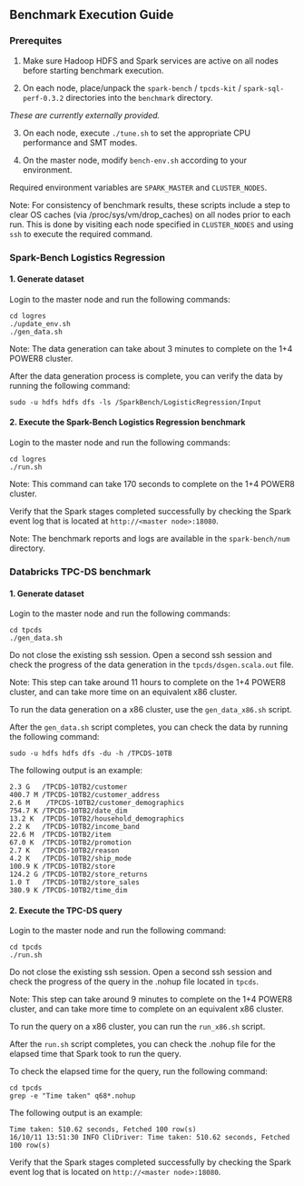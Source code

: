 ## Benchmark Execution Guide

### Prerequites

1. Make sure Hadoop HDFS and Spark services are active on all nodes before starting benchmark execution.

2. On each node, place/unpack the `spark-bench` / `tpcds-kit` / `spark-sql-perf-0.3.2` directories into the `benchmark` directory.

  *These are currently externally provided.*

3. On each node, execute `./tune.sh` to set the appropriate CPU performance and SMT modes.

4. On the master node, modify `bench-env.sh` according to your environment.

  Required environment variables are `SPARK_MASTER` and `CLUSTER_NODES`.


Note:  For consistency of benchmark results, these scripts include a step to clear OS caches (via /proc/sys/vm/drop_caches) on all nodes prior to each run.  This is done by visiting each node specified in `CLUSTER_NODES` and using `ssh` to execute the required command.

 
### Spark-Bench Logistics Regression
 
#### 1. Generate dataset
 
Login to the master node and run the following commands: 

```
cd logres
./update_env.sh
./gen_data.sh
```
 
Note: The data generation can take about 3 minutes to complete on the 1+4 POWER8 cluster. 
 
After the data generation process is complete, you can verify the data by running the following command:

```
sudo -u hdfs hdfs dfs -ls /SparkBench/LogisticRegression/Input
```

#### 2. Execute the Spark-Bench Logistics Regression benchmark
 
Login to the master node and run the following commands: 

```
cd logres
./run.sh
```
 
Note: This command can take 170 seconds to complete on the 1+4 POWER8 cluster. 
 
Verify that the Spark stages completed successfully by checking the Spark event log that is located at `http://<master node>:18080`. 
 
Note: The benchmark reports and logs are available in the `spark-bench/num` directory. 
 

 
### Databricks TPC-DS benchmark
 
#### 1. Generate dataset
 
Login to the master node and run the following commands: 
 
```
cd tpcds
./gen_data.sh
```
 
Do not close the existing ssh session. Open a second ssh session and check the progress of the data generation in the `tpcds/dsgen.scala.out` file.
 
Note: This step can take around 11 hours to complete on the 1+4  POWER8 cluster, and can take more time on an equivalent x86 cluster. 
 
To run the data generation on a x86 cluster, use the `gen_data_x86.sh` script. 
 
After the `gen_data.sh` script completes, you can check the data by running the following command:
 
```
sudo -u hdfs hdfs dfs -du -h /TPCDS-10TB
```
 
The following output is an example: 
```
2.3 G   /TPCDS-10TB2/customer
400.7 M /TPCDS-10TB2/customer_address
2.6 M    /TPCDS-10TB2/customer_demographics
754.7 K /TPCDS-10TB2/date_dim
13.2 K  /TPCDS-10TB2/household_demographics
2.2 K   /TPCDS-10TB2/income_band
22.6 M  /TPCDS-10TB2/item
67.0 K  /TPCDS-10TB2/promotion
2.7 K   /TPCDS-10TB2/reason
4.2 K   /TPCDS-10TB2/ship_mode
100.9 K /TPCDS-10TB2/store
124.2 G /TPCDS-10TB2/store_returns
1.0 T   /TPCDS-10TB2/store_sales
380.9 K /TPCDS-10TB2/time_dim
```
 
#### 2. Execute the TPC-DS query
 
Login to the master node and run the following command: 

```
cd tpcds
./run.sh
```
 
Do not close the existing ssh session. Open a second ssh session and check the progress of the query in the .nohup file located in `tpcds`.
 
Note: This step can take around 9 minutes to complete on the 1+4  POWER8 cluster, and can take more time to complete on an equivalent x86 cluster. 
 
To run the query on a x86 cluster, you can run the `run_x86.sh` script.
 
After the `run.sh` script completes, you can check the .nohup file for the elapsed time that Spark took to run the query. 
 
To check the elapsed time for the query, run the following command:

```
cd tpcds
grep -e "Time taken" q68*.nohup
```

The following output is an example:
```
Time taken: 510.62 seconds, Fetched 100 row(s)
16/10/11 13:51:30 INFO CliDriver: Time taken: 510.62 seconds, Fetched 100 row(s)
```
 
Verify that the Spark stages completed successfully by checking the Spark event log that is located on `http://<master node>:18080`.
